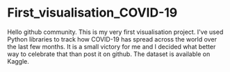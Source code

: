 # First_visualisation_COVID-19
Hello github community. 
This is my very first visualisation project. 
I've used Python libraries to track how COVID-19 has spread across the world over the last few months.
It is a small victory for me and I decided what better way to celebrate that than post it on github.
The dataset is available on Kaggle.
